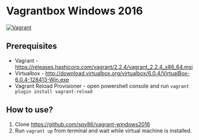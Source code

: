 # Vagrantbox Windows 2016

[![Vagrant](https://img.shields.io/badge/vagrant-windows_2016-orange.svg)]()

## Prerequisites
* Vagrant - https://releases.hashicorp.com/vagrant/2.2.4/vagrant_2.2.4_x86_64.msi
* Virtualbox - http://download.virtualbox.org/virtualbox/6.0.4/VirtualBox-6.0.4-128413-Win.exe
* Vagrant Reload Provisioner - open powershell console and run `vagrant plugin install vagrant-reload`

## How to use?

1. Clone https://github.com/spy86/vagrant-windows2016
2. Run `vagrant up` from terminal and wait while virtual machine is installed.
